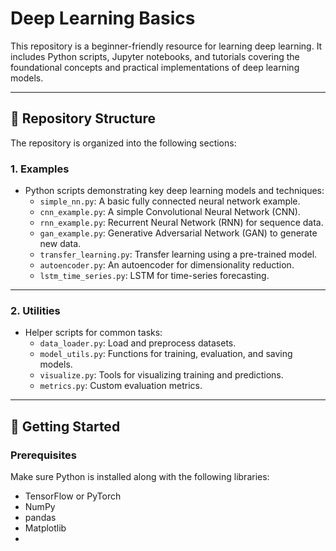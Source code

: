 # Deep Learning Basics

This repository is a beginner-friendly resource for learning deep learning. It includes Python scripts, Jupyter notebooks, and tutorials covering the foundational concepts and practical implementations of deep learning models.

---

## 📂 Repository Structure

The repository is organized into the following sections:

### 1. **Examples** 
   - Python scripts demonstrating key deep learning models and techniques:
     - `simple_nn.py`: A basic fully connected neural network example.
     - `cnn_example.py`: A simple Convolutional Neural Network (CNN).
     - `rnn_example.py`: Recurrent Neural Network (RNN) for sequence data.
     - `gan_example.py`: Generative Adversarial Network (GAN) to generate new data.
     - `transfer_learning.py`: Transfer learning using a pre-trained model.
     - `autoencoder.py`: An autoencoder for dimensionality reduction.
     - `lstm_time_series.py`: LSTM for time-series forecasting.

---



### 2. **Utilities**
   - Helper scripts for common tasks:
     - `data_loader.py`: Load and preprocess datasets.
     - `model_utils.py`: Functions for training, evaluation, and saving models.
     - `visualize.py`: Tools for visualizing training and predictions.
     - `metrics.py`: Custom evaluation metrics.

---


## 🚀 Getting Started

### Prerequisites
Make sure Python is installed along with the following libraries:
- TensorFlow or PyTorch
- NumPy
- pandas
- Matplotlib
-

